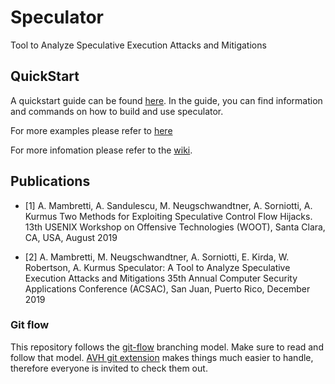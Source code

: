 # Speculator

Tool to Analyze Speculative Execution Attacks and Mitigations

## QuickStart
A quickstart guide can be found [here](https://github.com/ibm-research/speculator/wiki/Quick_Start).
In the guide, you can find information and commands on how to build and use speculator.

For more examples please refer to [here](https://github.com/ibm-research/speculator/wiki/Examples)

For more infomation please refer to the [wiki](https://github.com/ibm-research/speculator/wiki).

## Publications
* [1] A. Mambretti, A. Sandulescu, M. Neugschwandtner, A. Sorniotti, A. Kurmus
      Two Methods for Exploiting Speculative Control Flow Hijacks.
      13th USENIX Workshop on Offensive Technologies (WOOT), Santa Clara, CA, USA, August 2019

* [2] A. Mambretti, M. Neugschwandtner, A. Sorniotti, E. Kirda, W. Robertson, A. Kurmus
      Speculator: A Tool to Analyze Speculative Execution Attacks and Mitigations 
      35th Annual Computer Security Applications Conference (ACSAC), San Juan, Puerto Rico, December 2019

### Git flow
This repository follows the [git-flow][git-flow] branching model. Make sure to read and
follow that model. [AVH git extension][git-flow-avh] makes things much easier to handle,
therefore everyone is invited to check them out.


[git-flow]: http://nvie.com/posts/a-successful-git-branching-model/
[git-flow-avh]: https://github.com/petervanderdoes/gitflow/
